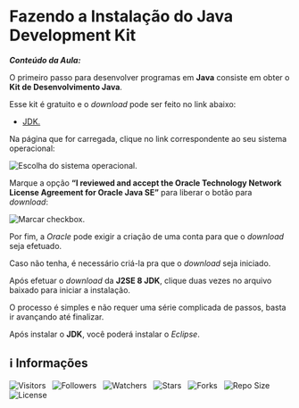 <!-- Título -->
# Fazendo a Instalação do Java Development Kit

***Conteúdo da Aula:***

O primeiro passo para desenvolver programas em **Java** consiste em obter o **Kit de Desenvolvimento Java**.

Esse kit é gratuito e o *download* pode ser feito no link abaixo:

* [JDK.](https://www.oracle.com/br/java/technologies/javase/javase8-archive-downloads.html "Download do JDK")

Na página que for carregada, clique no link correspondente ao seu sistema operacional:

![Escolha do sistema operacional.](https://d2v0x26thbzlwf.cloudfront.net/prod/13/img/rId42ltstefo.xwe.png "Escolha do sistema operacional")

Marque a opção **“I reviewed and accept the Oracle Technology Network License Agreement for Oracle Java SE”** para liberar o botão para *download*:

![Marcar checkbox.](https://d2v0x26thbzlwf.cloudfront.net/prod/13/img/rId5t304102y.cyp.png "Marcar checkbox")

Por fim, a *Oracle* pode exigir a criação de uma conta para que o *download* seja efetuado.

Caso não tenha, é necessário criá-la pra que o *download* seja iniciado.

Após efetuar o *download* da **J2SE 8 JDK**, clique duas vezes no arquivo baixado para iniciar a instalação.

O processo é simples e não requer uma série complicada de passos, basta ir avançando até finalizar.

Após instalar o **JDK**, você poderá instalar o *Eclipse*.

<!-- Informações -->
## &#8505; Informações

![Visitors](https://api.visitorbadge.io/api/visitors?path=Devsgeeknerd%2Fcla-faz-ins-jav-dev-kit-pre-amb-log-ori-obj-com-bas&label=Visitantes&labelColor=%23700070&labelStyle=none&countColor=%23000fff&style=plastic&color=%23ffffff "Total de Visitantes")
&nbsp;
![Followers](https://img.shields.io/github/followers/Devsgeeknerd?style=p&label=Seguidores&labelColor=800080&color=000fff "Total de Seguidores")
&nbsp;
![Watchers](https://img.shields.io/github/watchers/Devsgeeknerd/cla-faz-ins-jav-dev-kit-pre-amb-log-ori-obj-com-bas?style=p&label=Observadores&labelColor=800080&color=000fff "Total de Observadores")
&nbsp;
![Stars](https://img.shields.io/github/stars/Devsgeeknerd/cla-faz-ins-jav-dev-kit-pre-amb-log-ori-obj-com-bas?style=p&label=Estrelas&labelColor=800080&color=000fff "Total de Estrelas")
&nbsp;
![Forks](https://img.shields.io/github/forks/Devsgeeknerd/cla-faz-ins-jav-dev-kit-pre-amb-log-ori-obj-com-bas?style=p&label=Bifurcações&labelColor=800080&color=000fff "Total de Bifurcações")
&nbsp;
![Repo Size](https://img.shields.io/github/repo-size/Devsgeeknerd/cla-faz-ins-jav-dev-kit-pre-amb-log-ori-obj-com-bas?style=p&label=Tamanho&labelColor=800080&color=000fff "Tamanho do Repositório")
&nbsp;
![License](https://img.shields.io/github/license/Devsgeeknerd/cla-faz-ins-jav-dev-kit-pre-amb-log-ori-obj-com-bas?style=p&label=Licença&labelColor=800080&color=000fff "Licença do Repositório")
